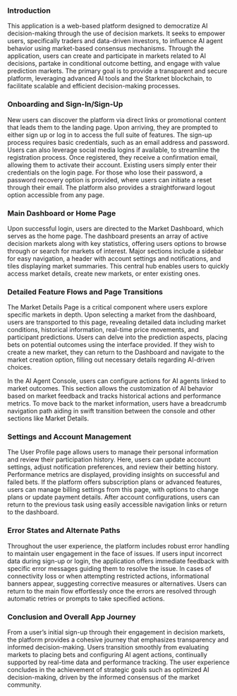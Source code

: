 ### Introduction

This application is a web-based platform designed to democratize AI decision-making through the use of decision markets. It seeks to empower users, specifically traders and data-driven investors, to influence AI agent behavior using market-based consensus mechanisms. Through the application, users can create and participate in markets related to AI decisions, partake in conditional outcome betting, and engage with value prediction markets. The primary goal is to provide a transparent and secure platform, leveraging advanced AI tools and the Starknet blockchain, to facilitate scalable and efficient decision-making processes.

### Onboarding and Sign-In/Sign-Up

New users can discover the platform via direct links or promotional content that leads them to the landing page. Upon arriving, they are prompted to either sign up or log in to access the full suite of features. The sign-up process requires basic credentials, such as an email address and password. Users can also leverage social media logins if available, to streamline the registration process. Once registered, they receive a confirmation email, allowing them to activate their account. Existing users simply enter their credentials on the login page. For those who lose their password, a password recovery option is provided, where users can initiate a reset through their email. The platform also provides a straightforward logout option accessible from any page.

### Main Dashboard or Home Page

Upon successful login, users are directed to the Market Dashboard, which serves as the home page. The dashboard presents an array of active decision markets along with key statistics, offering users options to browse through or search for markets of interest. Major sections include a sidebar for easy navigation, a header with account settings and notifications, and tiles displaying market summaries. This central hub enables users to quickly access market details, create new markets, or enter existing ones.

### Detailed Feature Flows and Page Transitions

The Market Details Page is a critical component where users explore specific markets in depth. Upon selecting a market from the dashboard, users are transported to this page, revealing detailed data including market conditions, historical information, real-time price movements, and participant predictions. Users can delve into the prediction aspects, placing bets on potential outcomes using the interface provided. If they wish to create a new market, they can return to the Dashboard and navigate to the market creation option, filling out necessary details regarding AI-driven choices.

In the AI Agent Console, users can configure actions for AI agents linked to market outcomes. This section allows the customization of AI behavior based on market feedback and tracks historical actions and performance metrics. To move back to the market information, users have a breadcrumb navigation path aiding in swift transition between the console and other sections like Market Details.

### Settings and Account Management

The User Profile page allows users to manage their personal information and review their participation history. Here, users can update account settings, adjust notification preferences, and review their betting history. Performance metrics are displayed, providing insights on successful and failed bets. If the platform offers subscription plans or advanced features, users can manage billing settings from this page, with options to change plans or update payment details. After account configurations, users can return to the previous task using easily accessible navigation links or return to the dashboard.

### Error States and Alternate Paths

Throughout the user experience, the platform includes robust error handling to maintain user engagement in the face of issues. If users input incorrect data during sign-up or login, the application offers immediate feedback with specific error messages guiding them to resolve the issue. In cases of connectivity loss or when attempting restricted actions, informational banners appear, suggesting corrective measures or alternatives. Users can return to the main flow effortlessly once the errors are resolved through automatic retries or prompts to take specified actions.

### Conclusion and Overall App Journey

From a user’s initial sign-up through their engagement in decision markets, the platform provides a cohesive journey that emphasizes transparency and informed decision-making. Users transition smoothly from evaluating markets to placing bets and configuring AI agent actions, continually supported by real-time data and performance tracking. The user experience concludes in the achievement of strategic goals such as optimized AI decision-making, driven by the informed consensus of the market community.
